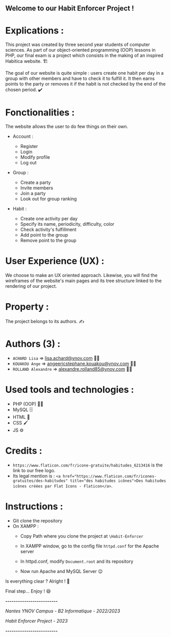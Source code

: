 ## Welcome to our Habit Enforcer Project !


# Explications :

This project was created by three second year students of computer sciences. As part of our object-oriented programming (OOP) lessons in PHP, our final exam is a project which consists in the making of an inspired Habitica website. 🏗️

The goal of our website is quite simple : users create one habit per day in a group with other members and have to check it to fulfill it. It then earns points to the party or removes it if the habit is not checked by the end of the chosen period. ✔️  


# Fonctionalities : 

The website allows the user to do few things on their own.

- Account : 
    - Register
    - Login
    - Modify profile
    - Log out

- Group :
    - Create a party
    - Invite members
    - Join a party
    - Look out for group ranking

- Habit : 
    - Create one activity per day
    - Specify its name, periodicity, difficulty, color
    - Check activity's fulfillment
    - Add point to the group
    - Remove point to the group


# User Experience (UX) : 

We choose to make an UX oriented approach. Likewise, you will find the wireframes of the website's main pages and its tree structure linked to the rendering of our project.


# Property : 

The project belongs to its authors. ✍️ 


# Authors (3) :

- `ACHARD Lisa` => lisa.achard@ynov.com 👩‍🎓
- `KOUAKOU Ange` => angeericstephane.kouakou@ynov.com 👨‍🎓
- `ROLLAND Alexandre` => alexandre.rolland85@ynov.com 👨‍🎓


# Used tools and technologies :

- PHP (OOP) 👨‍💻
- MySQL 🗄️
- HTML 📄
- CSS 🖌️
- JS ⚙️ 


# Credits :
- `https://www.flaticon.com/fr/icone-gratuite/habitudes_6213416` is the link to our free logo. 
- Its legal mention is : `<a href="https://www.flaticon.com/fr/icones-gratuites/des-habitudes" title="des habitudes icônes">Des habitudes icônes créées par Flat Icons - Flaticon</a>`.


# Instructions : 

- Git clone the repository
- On XAMPP :
    - Copy Path where you clone the project at `\Habit-Enforcer`
    - In XAMPP window, go to the config file `httpd.conf` for the Apache server

    - In httpd.conf, modify `Document.root` and its repository 
    - Now run Apache and MySQL Server 😉

Is everything clear ? Alright ! 🎉

Final step... Enjoy ! 😄


**-------------------------**

*Nantes YNOV Campus - B2 Informatique - 2022/2023*

*Habit Enforcer Project - 2023*

**-------------------------**